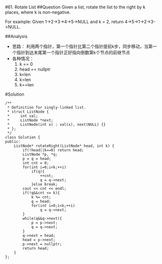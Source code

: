 #61. Rotate List
##Question
Given a list, rotate the list to the right by k places, where k is non-negative.

For example:
Given 1->2->3->4->5->NULL and k = 2,
return 4->5->1->2->3->NULL.

##Analysis
* 思路： 利用两个指针，第一个指针比第二个指针提前k步，同步移动，当第一个指针到达末尾第一个指针正好指向倒数第k个节点的前继节点
* 各种情况：
	1. k == 0
	2. head == nullptr
	3. k<len
	4. k>len
	5. k==len

#Solution
```
/**
 * Definition for singly-linked list.
 * struct ListNode {
 *     int val;
 *     ListNode *next;
 *     ListNode(int x) : val(x), next(NULL) {}
 * };
 */
class Solution {
public:
    ListNode* rotateRight(ListNode* head, int k) {
        if(!head||k==0) return head;
        ListNode *p, *q;
        p = q = head;
        int cnt = 0;
        for(int i=0;i<k;++i)
            if(q){
                ++cnt;
                q = q->next;
            }else break;
        cout << cnt << endl;
        if(!q&&cnt <= k){
            k %= cnt;
            q = head;
            for(int i=0;i<k;++i)
                q = q->next;
        }
        while(q&&q->next){
            p = p->next;
            q = q->next;
        }
        q->next = head;
        head = p->next;
        p->next = nullptr;
        return head;
    }
};
```